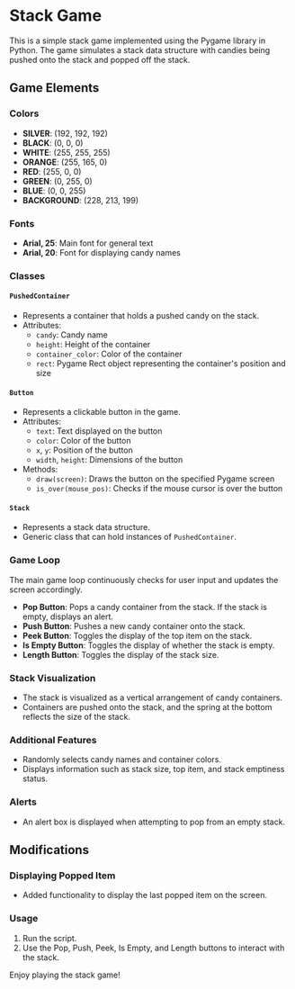 # Stack Game

This is a simple stack game implemented using the Pygame library in Python. The game simulates a stack data structure with candies being pushed onto the stack and popped off the stack.

## Game Elements

### Colors

- **SILVER**: (192, 192, 192)
- **BLACK**: (0, 0, 0)
- **WHITE**: (255, 255, 255)
- **ORANGE**: (255, 165, 0)
- **RED**: (255, 0, 0)
- **GREEN**: (0, 255, 0)
- **BLUE**: (0, 0, 255)
- **BACKGROUND**: (228, 213, 199)

### Fonts

- **Arial, 25**: Main font for general text
- **Arial, 20**: Font for displaying candy names

### Classes

#### `PushedContainer`

- Represents a container that holds a pushed candy on the stack.
- Attributes:
  - `candy`: Candy name
  - `height`: Height of the container
  - `container_color`: Color of the container
  - `rect`: Pygame Rect object representing the container's position and size

#### `Button`

- Represents a clickable button in the game.
- Attributes:
  - `text`: Text displayed on the button
  - `color`: Color of the button
  - `x`, `y`: Position of the button
  - `width`, `height`: Dimensions of the button
- Methods:
  - `draw(screen)`: Draws the button on the specified Pygame screen
  - `is_over(mouse_pos)`: Checks if the mouse cursor is over the button

#### `Stack`

- Represents a stack data structure.
- Generic class that can hold instances of `PushedContainer`.

### Game Loop

The main game loop continuously checks for user input and updates the screen accordingly.

- **Pop Button**: Pops a candy container from the stack. If the stack is empty, displays an alert.
- **Push Button**: Pushes a new candy container onto the stack.
- **Peek Button**: Toggles the display of the top item on the stack.
- **Is Empty Button**: Toggles the display of whether the stack is empty.
- **Length Button**: Toggles the display of the stack size.

### Stack Visualization

- The stack is visualized as a vertical arrangement of candy containers.
- Containers are pushed onto the stack, and the spring at the bottom reflects the size of the stack.

### Additional Features

- Randomly selects candy names and container colors.
- Displays information such as stack size, top item, and stack emptiness status.

### Alerts

- An alert box is displayed when attempting to pop from an empty stack.

## Modifications

### Displaying Popped Item

- Added functionality to display the last popped item on the screen.

### Usage

1. Run the script.
2. Use the Pop, Push, Peek, Is Empty, and Length buttons to interact with the stack.

Enjoy playing the stack game!
